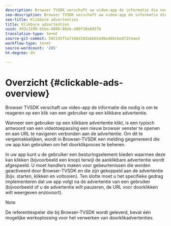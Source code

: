 ```yaml
---
description: Browser TVSDK verschaft uw video-app de informatie die nodig is om te reageren op een klik van een gebruiker op een klikbare advertentie.
seo-description: Browser TVSDK verschaft uw video-app de informatie die nodig is om te reageren op een klik van een gebruiker op een klikbare advertentie.
seo-title: Klikbare advertenties
title: Klikbare advertenties
uuid: 493c3199-b5ba-4809-86eb-e80f10eb957b
translation-type: tm+mt
source-git-commit: 592245f5a7186d18dabbb5a98a468cbed7354aed
workflow-type: tm+mt
source-wordcount: '205'
ht-degree: 0%

---
```



# Overzicht {#clickable-ads-overview}

Browser TVSDK verschaft uw video-app de informatie die nodig is om te reageren op een klik van een gebruiker op een klikbare advertentie.

Wanneer een gebruiker op een klikbare advertentie klikt, is een typisch antwoord van een videotoepassing een nieuw browser venster te openen en aan URL te navigeren verbonden aan de advertentie. Om dit te vergemakkelijken, wordt in Browser-TVSDK een melding gegenereerd die uw app kan gebruiken om het doorklikproces te beheren.

In uw app kunt u de gebruiker een besturingselement bieden waarmee deze kan klikken (bijvoorbeeld een knop) terwijl de aanklikbare advertentie wordt afgespeeld. U moet handlers maken voor gebeurtenissen die worden geactiveerd door Browser-TVSDK en die zijn gekoppeld aan de advertentie (bijv. starten, klikken en voltooien). Ten slotte moet u het specifieke gedrag implementeren dat uw app volgt na de advertentie van een gebruiker (bijvoorbeeld of u de advertentie wilt pauzeren, de URL voor doorklikken wilt weergeven enzovoort).

>[!NOTE]
>
>De referentiespeler die bij Browser-TVSDK wordt geleverd, bevat één mogelijke werkoplossing voor het verwerken van doorklikadvertenties.